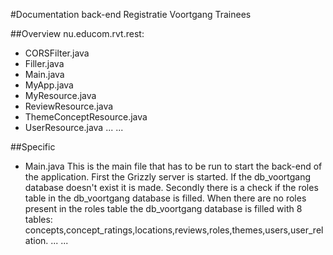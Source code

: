 #Documentation back-end Registratie Voortgang Trainees

##Overview
nu.educom.rvt.rest:
 - CORSFilter.java
 - Filler.java
 - Main.java
 - MyApp.java
 - MyResource.java
 - ReviewResource.java
 - ThemeConceptResource.java
 - UserResource.java
...
...


##Specific
- Main.java
This is the main file that has to be run to start the back-end of the application. First the Grizzly server is started. If the db_voortgang database doesn't exist it is made. Secondly there is a check if the roles table in the db_voortgang database is filled. When there are no roles present in the roles table the db_voortgang database is filled with 8 tables: concepts,concept_ratings,locations,reviews,roles,themes,users,user_relation.
...
...
